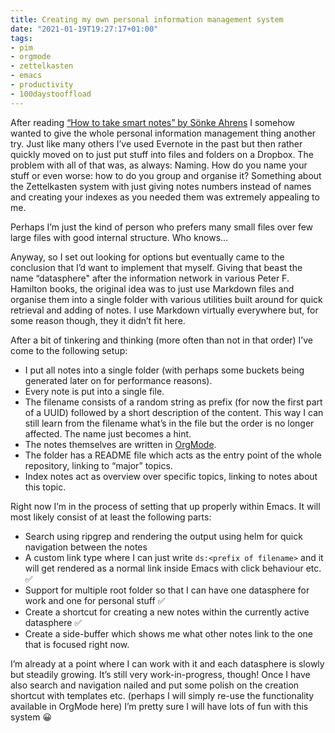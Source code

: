 ```yaml
---
title: Creating my own personal information management system
date: "2021-01-19T19:27:17+01:00"
tags:
- pim
- orgmode
- zettelkasten
- emacs
- productivity
- 100daystooffload
---
```


After reading [“How to take smart notes” by Sönke Ahrens](https://takesmartnotes.com/) I somehow wanted to give the whole personal information management thing another try. Just like many others I’ve used Evernote in the past but then rather quickly moved on to just put stuff into files and folders on a Dropbox. The problem with all of that was, as always: Naming. How do you name your stuff or even worse: how to do you group and organise it? Something about the Zettelkasten system with just giving notes numbers instead of names and creating your indexes as you needed them was extremely appealing to me.

Perhaps I’m just the kind of person who prefers many small files over few large files with good internal structure. Who knows…

Anyway, so I set out looking for options but eventually came to the conclusion that I’d want to implement that myself. Giving that beast the name “datasphere" after the information network in various Peter F. Hamilton books, the original idea was to just use Markdown files and organise them into a single folder with various utilities built around for quick retrieval and adding of notes. I use Markdown virtually everywhere but, for some reason though, they it didn’t fit here. 

After a bit of tinkering and thinking (more often than not in that order) I’ve come to the following setup:

- I put all notes into a single folder (with perhaps some buckets being generated later on for performance reasons).
- Every note is put into a single file.
- The filename consists of a random string as prefix (for now the first part of a UUID) followed by a short description of the content. This way I can still learn from the filename what’s in the file but the order is no longer affected. The name just becomes a hint.
- The notes themselves are written in [OrgMode](https://orgmode.org/).
- The folder has a README file which acts as the entry point of the whole repository, linking to “major” topics.
- Index notes act as overview over specific topics, linking to notes about this topic.

Right now I’m in the process of setting that up properly within Emacs. It will most likely consist of at least the following parts:

- Search using ripgrep and rendering the output using helm for quick navigation between the notes
- A custom link type where I can just write `ds:<prefix of filename>` and it will get rendered as a normal link inside Emacs with click behaviour etc. ✅
- Support for multiple root folder so that I can have one datasphere for work and one for personal stuff ✅
- Create a shortcut for creating a new notes within the currently active datasphere ✅
- Create a side-buffer which shows me what other notes link to the one that is focused right now.

I’m already at a point where I can work with it and each datasphere is slowly but steadily growing. It’s still very work-in-progress, though! Once I have also search and navigation nailed and put some polish on the creation shortcut with templates etc. (perhaps I will simply re-use the functionality available in OrgMode here)  I’m pretty sure I will have lots of fun with this system 😀
